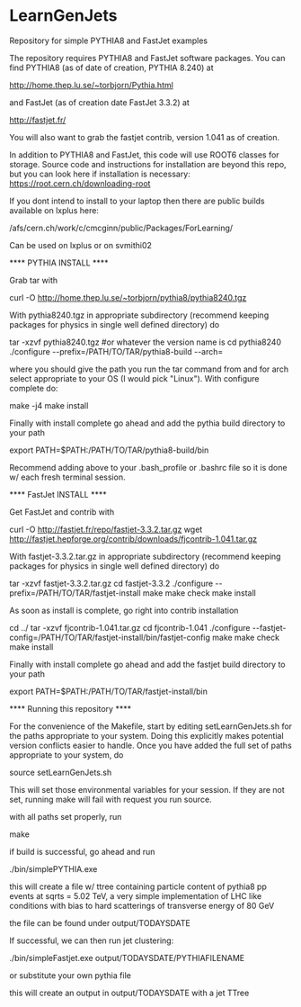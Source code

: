 # LearnGenJets
Repository for simple PYTHIA8 and FastJet examples

The repository requires PYTHIA8 and FastJet software packages. You can find PYTHIA8 (as of date of creation, PYTHIA 8.240) at

http://home.thep.lu.se/~torbjorn/Pythia.html

and FastJet (as of creation date FastJet 3.3.2) at

http://fastjet.fr/

You will also want to grab the fastjet contrib, version 1.041 as of creation.

In addition to PYTHIA8 and FastJet, this code will use ROOT6 classes for storage. Source code and instructions for installation are beyond this repo, but you can look here if installation is necessary: https://root.cern.ch/downloading-root

If you dont intend to install to your laptop then there are public builds available on lxplus here:

/afs/cern.ch/work/c/cmcginn/public/Packages/ForLearning/

Can be used on lxplus or on svmithi02

**** PYTHIA INSTALL ****

Grab tar with

curl -O http://home.thep.lu.se/~torbjorn/pythia8/pythia8240.tgz

With pythia8240.tgz in appropriate subdirectory (recommend keeping packages for physics in single well defined directory) do

tar -xzvf pythia8240.tgz #or whatever the version name is
cd pythia8240
./configure --prefix=/PATH/TO/TAR/pythia8-build --arch=<SEE README>

where you should give the path you run the tar command from and for arch select appropriate to your OS (I would pick "Linux"). With configure complete do:

make -j4
make install

Finally with install complete go ahead and add the pythia build directory to your path

export PATH=$PATH:/PATH/TO/TAR/pythia8-build/bin

Recommend adding above to your .bash_profile or .bashrc file so it is done w/ each fresh terminal session.

**** FastJet INSTALL ****

Get FastJet and contrib with

curl -O http://fastjet.fr/repo/fastjet-3.3.2.tar.gz
wget http://fastjet.hepforge.org/contrib/downloads/fjcontrib-1.041.tar.gz

With fastjet-3.3.2.tar.gz in appropriate subdirectory (recommend keeping packages for physics in single well defined directory) do

tar -xzvf fastjet-3.3.2.tar.gz
cd fastjet-3.3.2
./configure --prefix=/PATH/TO/TAR/fastjet-install
make
make check
make install

As soon as install is complete, go right into contrib installation

cd ../
tar -xzvf fjcontrib-1.041.tar.gz
cd fjcontrib-1.041
./configure --fastjet-config=/PATH/TO/TAR/fastjet-install/bin/fastjet-config
make
make check
make install

Finally with install complete go ahead and add the fastjet build directory to your path

export PATH=$PATH:/PATH/TO/TAR/fastjet-install/bin

**** Running this repository ****

For the convenience of the Makefile, start by editing setLearnGenJets.sh for the paths appropriate to your system. Doing this explicitly makes potential version conflicts easier to handle. Once you have added the full set of paths appropriate to your system, do

source setLearnGenJets.sh

This will set those environmental variables for your session. If they are not set, running make will fail with request you run source.

with all paths set properly, run

make

if build is successful, go ahead and run

./bin/simplePYTHIA.exe

this will create a file w/ ttree containing particle content of pythia8 pp events at sqrts = 5.02 TeV, a very simple implementation of LHC like conditions with bias to hard scatterings of transverse energy of 80 GeV

the file can be found under output/TODAYSDATE

If successful, we can then run jet clustering:

./bin/simpleFastjet.exe output/TODAYSDATE/PYTHIAFILENAME

or substitute your own pythia file

this will create an output in output/TODAYSDATE with a jet TTree

